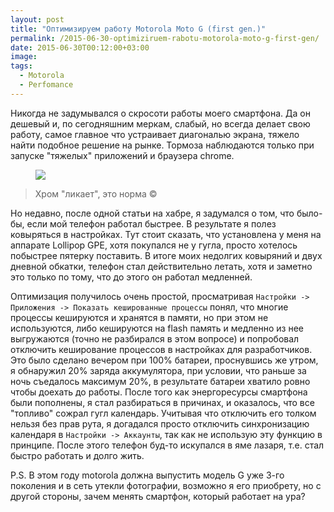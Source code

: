 ```yaml
---
layout: post
title: "Оптимизируем работу Motorola Moto G (first gen.)"
permalink: /2015-06-30-optimiziruem-rabotu-motorola-moto-g-first-gen/
date: 2015-06-30T00:12:00+03:00
image:
tags:
  - Motorola
  - Perfomance
---
```


Никогда не задумывался о скросоти работы моего смартфона. Да он дешевый и, по сегодняшним меркам, слабый, но всегда делает свою работу, самое главное что устраивает диагональю экрана, тяжело найти подобное решение на рынке. Тормоза наблюдаются только при запуске "тяжелых" приложений и браузера chrome. 

<figure>
  <a href="https://c1.staticflickr.com/1/545/19280179456_8a0b70e8d4_h.jpg"><img src="https://c1.staticflickr.com/1/545/19280179456_8a0b70e8d4_h.jpg"></a>
</figure>

> Хром "ликает", это норма ©

Но недавно, после одной статьи на хабре, я задумался о том, что было-бы, если мой телефон работал быстрее. В результате я полез ковыряться в настройках. Тут стоит сказать, что установлена у меня на аппарате Lollipop GPE, хотя покупался не у гугла, просто хотелось побыстрее пятерку поставить. В итоге моих недолгих ковыряний и двух дневной обкатки, телефон стал действительно летать, хотя и заметно это только по тому, что до этого он работал медленней. 

Оптимизация получилось очень простой, просматривая `Настройки -> Приложения -> Показать кешированные процессы` понял, что многие процессы кешируются и хранятся в памяти, но при этом не используются, либо кешируются на flash память и медленно из нее выгружаются (точно не разбирался в этом вопросе) и попробовал отключить кеширование процессов в настройках для разработчиков. Это было сделано вечером при 100% батареи, проснувшись же утром, я обнаружил 20% заряда аккумулятора, при условии, что раньше за ночь съедалось максимум 20%, в результате батареи хватило ровно чтобы доехать до работы. После того как энергоресурсы смартфона были пополнены, я стал разбираться в причинах, и оказалось, что все "топливо" сожрал гугл календарь. Учитывая что отключить его толком нельзя без прав рута, я догадался просто отключить синхронизацию календаря в `Настройки -> Аккаунты`, так как не использую эту функцию в принципе. После этого телефон буд-то искупался в яме лазаря, т.е. стал быстро работать и долго жить. 

P.S. В этом году motorola должна выпустить модель G уже 3-го поколения и в сеть утекли фотографии, возможно я его приобрету, но с другой стороны, зачем менять смартфон, который работает на ура?  
